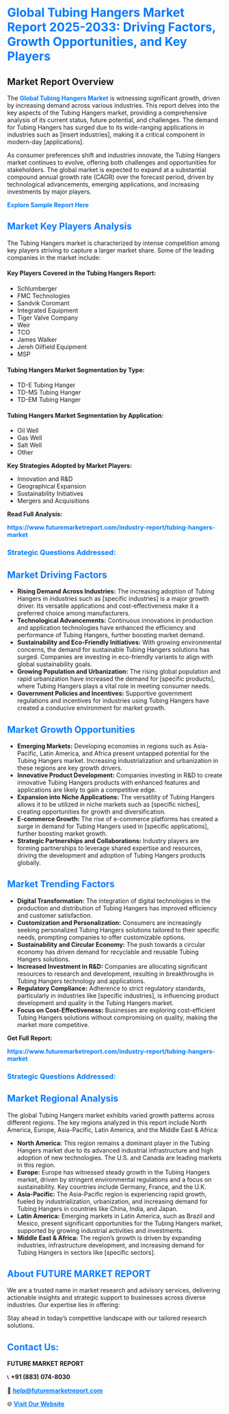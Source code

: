 <h1 style="color: #007BFF;">Global Tubing Hangers Market Report 2025-2033: Driving Factors, Growth Opportunities, and Key Players</h1>

<section id="overview">
<h2>Market Report Overview</h2>
<p>The <a href="https://www.futuremarketreport.com/industry-report/tubing-hangers-market" style="color: #007BFF; text-decoration: none;"><strong>Global Tubing Hangers Market</strong></a> is witnessing significant growth, driven by increasing demand across various industries. This report delves into the key aspects of the Tubing Hangers market, providing a comprehensive analysis of its current status, future potential, and challenges. The demand for Tubing Hangers has surged due to its wide-ranging applications in industries such as [insert industries], making it a critical component in modern-day [applications].</p>
<p>As consumer preferences shift and industries innovate, the Tubing Hangers market continues to evolve, offering both challenges and opportunities for stakeholders. The global market is expected to expand at a substantial compound annual growth rate (CAGR) over the forecast period, driven by technological advancements, emerging applications, and increasing investments by major players.</p>
</section>

<section id="overview">
<p><a href="https://www.futuremarketreport.com/request-sample/reportId=105437" style="color: #007BFF; text-decoration: none;"><strong>Explore Sample Report Here</strong></a></p>
</section>

<section id="key-players">
<h2 style="color: #007BFF;">Market Key Players Analysis</h2>
<p>The Tubing Hangers market is characterized by intense competition among key players striving to capture a larger market share. Some of the leading companies in the market include:</p>
<h4>Key Players Covered in the Tubing Hangers Report:</h4>
<ul><li>Schlumberger</li><li>FMC Technologies</li><li>Sandvik Coromant</li><li>Integrated Equipment</li><li>Tiger Valve Company</li><li>Weir</li><li>TCO</li><li>James Walker</li><li>Jereh Oilfield Equipment</li><li>MSP</li></ul>
<h4>Tubing Hangers Market Segmentation by Type:</h4>
<ul><li>TD-E Tubing Hanger</li><li>TD-MS Tubing Hanger</li><li>TD-EM Tubing Hanger</li></ul>

<h4>Tubing Hangers Market Segmentation by Application:</h4>
<ul><li>Oil Well</li><li>Gas Well</li><li>Salt Well</li><li>Other</li></ul>
<p><strong>Key Strategies Adopted by Market Players:</strong></p>
<ul>
<li>Innovation and R&D</li>
<li>Geographical Expansion</li>
<li>Sustainability Initiatives</li>
<li>Mergers and Acquisitions</li>
</ul>
</section>

<section>
<p><strong>Read Full Analysis: </strong></p><a href="https://www.futuremarketreport.com/industry-report/tubing-hangers-market" style="color: #007BFF; text-decoration: none;"><strong>https://www.futuremarketreport.com/industry-report/tubing-hangers-market</strong></a>
<h3 style="color: #007BFF;">Strategic Questions Addressed:</h3>
</section>

<section id="driving-factors">
<h2 style="color: #007BFF;">Market Driving Factors</h2>
<ul>
<li><strong>Rising Demand Across Industries:</strong> The increasing adoption of Tubing Hangers in industries such as [specific industries] is a major growth driver. Its versatile applications and cost-effectiveness make it a preferred choice among manufacturers.</li>
<li><strong>Technological Advancements:</strong> Continuous innovations in production and application technologies have enhanced the efficiency and performance of Tubing Hangers, further boosting market demand.</li>
<li><strong>Sustainability and Eco-Friendly Initiatives:</strong> With growing environmental concerns, the demand for sustainable Tubing Hangers solutions has surged. Companies are investing in eco-friendly variants to align with global sustainability goals.</li>
<li><strong>Growing Population and Urbanization:</strong> The rising global population and rapid urbanization have increased the demand for [specific products], where Tubing Hangers plays a vital role in meeting consumer needs.</li>
<li><strong>Government Policies and Incentives:</strong> Supportive government regulations and incentives for industries using Tubing Hangers have created a conducive environment for market growth.</li>
</ul>
</section>

<section id="growth-opportunities">
<h2 style="color: #007BFF;">Market Growth Opportunities</h2>
<ul>
<li><strong>Emerging Markets:</strong> Developing economies in regions such as Asia-Pacific, Latin America, and Africa present untapped potential for the Tubing Hangers market. Increasing industrialization and urbanization in these regions are key growth drivers.</li>
<li><strong>Innovative Product Development:</strong> Companies investing in R&D to create innovative Tubing Hangers products with enhanced features and applications are likely to gain a competitive edge.</li>
<li><strong>Expansion into Niche Applications:</strong> The versatility of Tubing Hangers allows it to be utilized in niche markets such as [specific niches], creating opportunities for growth and diversification.</li>
<li><strong>E-commerce Growth:</strong> The rise of e-commerce platforms has created a surge in demand for Tubing Hangers used in [specific applications], further boosting market growth.</li>
<li><strong>Strategic Partnerships and Collaborations:</strong> Industry players are forming partnerships to leverage shared expertise and resources, driving the development and adoption of Tubing Hangers products globally.</li>
</ul>
</section>

<section id="trending-factors">
<h2 style="color: #007BFF;">Market Trending Factors</h2>
<ul>
<li><strong>Digital Transformation:</strong> The integration of digital technologies in the production and distribution of Tubing Hangers has improved efficiency and customer satisfaction.</li>
<li><strong>Customization and Personalization:</strong> Consumers are increasingly seeking personalized Tubing Hangers solutions tailored to their specific needs, prompting companies to offer customizable options.</li>
<li><strong>Sustainability and Circular Economy:</strong> The push towards a circular economy has driven demand for recyclable and reusable Tubing Hangers solutions.</li>
<li><strong>Increased Investment in R&D:</strong> Companies are allocating significant resources to research and development, resulting in breakthroughs in Tubing Hangers technology and applications.</li>
<li><strong>Regulatory Compliance:</strong> Adherence to strict regulatory standards, particularly in industries like [specific industries], is influencing product development and quality in the Tubing Hangers market.</li>
<li><strong>Focus on Cost-Effectiveness:</strong> Businesses are exploring cost-efficient Tubing Hangers solutions without compromising on quality, making the market more competitive.</li>
</ul>
</section>

<section>
<p><strong>Get Full Report: </strong></p><a href="https://www.futuremarketreport.com/industry-report/tubing-hangers-market" style="color: #007BFF; text-decoration: none;"><strong>https://www.futuremarketreport.com/industry-report/tubing-hangers-market</strong></a>
<h3 style="color: #007BFF;">Strategic Questions Addressed:</h3>
</section>


<section id="regional-analysis">
<h2 style="color: #007BFF;">Market Regional Analysis</h2>
<p>The global Tubing Hangers market exhibits varied growth patterns across different regions. The key regions analyzed in this report include North America, Europe, Asia-Pacific, Latin America, and the Middle East & Africa:</p>
<ul>
<li><strong>North America:</strong> This region remains a dominant player in the Tubing Hangers market due to its advanced industrial infrastructure and high adoption of new technologies. The U.S. and Canada are leading markets in this region.</li>
<li><strong>Europe:</strong> Europe has witnessed steady growth in the Tubing Hangers market, driven by stringent environmental regulations and a focus on sustainability. Key countries include Germany, France, and the U.K.</li>
<li><strong>Asia-Pacific:</strong> The Asia-Pacific region is experiencing rapid growth, fueled by industrialization, urbanization, and increasing demand for Tubing Hangers in countries like China, India, and Japan.</li>
<li><strong>Latin America:</strong> Emerging markets in Latin America, such as Brazil and Mexico, present significant opportunities for the Tubing Hangers market, supported by growing industrial activities and investments.</li>
<li><strong>Middle East & Africa:</strong> The region’s growth is driven by expanding industries, infrastructure development, and increasing demand for Tubing Hangers in sectors like [specific sectors].</li>
</ul>
</section>

<footer>
<h2 style="color: #007BFF;">About FUTURE MARKET REPORT</h2>
<p>We are a trusted name in market research and advisory services, delivering actionable insights and strategic support to businesses across diverse industries. Our expertise lies in offering:</p>

<p>Stay ahead in today’s competitive landscape with our tailored research solutions.</p>

<h2 style="color: #007BFF;">Contact Us:</h2>
<p><strong>FUTURE MARKET REPORT</strong></p>
<p>📞 <strong>+91 (883) 074-8030</strong></p>
<p>📧 <strong><a href="mailto:help@futuremarketreport.com" style="color: #007BFF;">help@futuremarketreport.com</a></strong></p>
<p>🌐 <strong><a href="https://www.futuremarketreport.com/" style="color: #007BFF;">Visit Our Website</a></strong></p>
</footer>